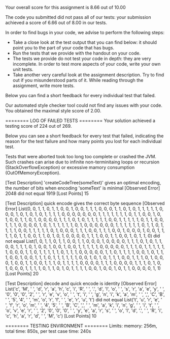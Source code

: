 Your overall score for this assignment is 8.66 out of 10.00


The code you submitted did not pass all of our tests: your submission achieved a score of
6.66 out of 8.00 in our tests.

In order to find bugs in your code, we advise to perform the following steps:
 - Take a close look at the test output that you can find below: it should point you to
   the part of your code that has bugs.
 - Run the tests that we provide with the handout on your code.
 - The tests we provide do not test your code in depth: they are very incomplete. In order
   to test more aspects of your code, write your own unit tests.
 - Take another very careful look at the assignment description. Try to find out if you
   misunderstood parts of it. While reading through the assignment, write more tests.

Below you can find a short feedback for every individual test that failed.

Our automated style checker tool could not find any issues with your code. You obtained the maximal
style score of 2.00.

======== LOG OF FAILED TESTS ========
Your solution achieved a testing score of 224 out of 269.

Below you can see a short feedback for every test that failed,
indicating the reason for the test failure and how many points
you lost for each individual test.

Tests that were aborted took too long too complete or crashed the
JVM. Such crashes can arise due to infinite non-terminitaing
loops or recursion (StackOverflowException) or excessive mamory
consumption (OutOfMemoryException).

[Test Description] 'createCodeTree(someText)' gives an optimal encoding, the number of bits when encoding 'someText' is minimal
[Observed Error] 2048 did not equal 1919
[Lost Points] 15

[Test Description] quick encode gives the correct byte sequence
[Observed Error] List(0, 0, 1, 1, 0, 1, 1, 0, 0, 1, 0, 0, 1, 1, 1, 0, 0, 0, 1, 1, 0, 1, 0, 1, 1, 1, 1, 1, 0, 0, 0, 1, 0, 1, 0, 1, 0, 1, 1, 1, 1, 0, 0, 0, 0, 0, 0, 0, 1, 1, 1, 1, 1, 1, 1, 0, 1, 1, 0, 0, 1, 0, 1, 0, 0, 1, 1, 0, 1, 0, 0, 0, 0, 1, 1, 1, 0, 1, 0, 1, 1, 1, 1, 1, 0, 0, 1, 1, 1, 1, 1, 0, 1, 1, 0, 0, 1, 1, 1, 0, 0, 0, 0, 1, 0, 1, 1, 1, 1, 1, 1, 0, 1, 0, 0, 0, 0, 0, 0, 1, 1, 1, 1, 1, 1, 0, 1, 1, 0, 1, 1, 1, 1, 0, 0, 1, 1, 1, 1, 1, 0, 1, 0, 0, 0, 1, 1, 1, 0, 0, 1, 1, 1, 0, 0, 1, 0, 0, 0, 1, 0, 0, 1, 1, 1, 1, 0, 1, 1, 0, 0, 1, 1, 0, 1, 0, 1, 0, 0, 0, 0, 1, 1, 1, 0, 0, 1, 1, 0, 0, 1, 0, 1, 1, 0) did not equal 
                 List(1, 0, 1, 1, 0, 1, 1, 0, 0, 1, 1, 0, 0, 0, 1, 0, 0, 0, 0, 1, 1, 1, 0, 1, 0, 1, 1, 0, 0, 1, 1, 1, 0, 1, 0, 0, 1, 0, 0, 1, 0, 0, 1, 1, 1, 1, 1, 0, 0, 0, 0, 0, 1, 1, 1, 0, 1, 1, 1, 1, 1, 1, 0, 0, 0, 1, 1, 0, 1, 1, 1, 1, 1, 0, 1, 1, 1, 0, 0, 0, 0, 0, 1, 1, 0, 1, 1, 1, 1, 0, 0, 1, 0, 1, 1, 1, 0, 0, 1, 0, 0, 1, 1, 1, 0, 1, 1, 1, 1, 1, 1, 0, 0, 1, 0, 1, 0, 1, 1, 1, 0, 0, 1, 1, 1, 0, 1, 0, 0, 0, 1, 0, 0, 1, 1, 0, 0, 1, 1, 1, 0, 1, 1, 1, 1, 0, 0, 0, 0, 1, 1, 1, 0, 0, 0, 0, 1, 1, 1, 0, 1, 0, 1, 0, 0, 0, 1, 1, 1, 1, 0, 1, 1, 0, 1, 0, 1, 1, 1, 1, 0, 0, 1, 0, 0, 1, 0, 1, 1, 0, 0, 0, 0, 1, 1)
[Lost Points] 20

[Test Description] decode and quick encode is identity
[Observed Error] List('c', 'M', ' ', 'd', 'r', 'a', 'h', 'c', 'i', 'R', ' ', '.', 'd', 'l', 'o', ' ', 's', 'r', 'a', 'e', 'y', ' ', '0', '0', '0', '2', ' ', 'r', 'e', 'v', 'o', ' ', 't', 'i', ' ', 'g', 'n', 'i', 'k', 'a', 'm', ' ', ',', 'C', 'B', ' ', '5', '4', ' ', 'm', 'o', 'r', 'f', ' ', 'e', 'r', 'u', 't') did not equal 
                 List('t', 'u', 'r', 'e', ' ', 'f', 'r', 'o', 'm', ' ', '4', '5', ' ', 'B', 'C', ',', ' ', 'm', 'a', 'k', 'i', 'n', 'g', ' ', 'i', 't', ' ', 'o', 'v', 'e', 'r', ' ', '2', '0', '0', '0', ' ', 'y', 'e', 'a', 'r', 's', ' ', 'o', 'l', 'd', '.', ' ', 'R', 'i', 'c', 'h', 'a', 'r', 'd', ' ', 'M', 'c')
[Lost Points] 10

======== TESTING ENVIRONMENT ========
Limits: memory: 256m,  total time: 850s,  per test case time: 240s